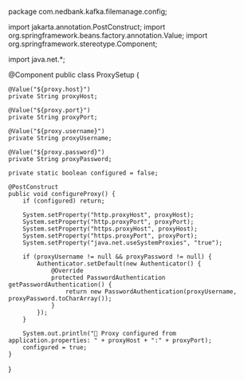 package com.nedbank.kafka.filemanage.config;

import jakarta.annotation.PostConstruct;
import org.springframework.beans.factory.annotation.Value;
import org.springframework.stereotype.Component;

import java.net.*;

@Component
public class ProxySetup {

    @Value("${proxy.host}")
    private String proxyHost;

    @Value("${proxy.port}")
    private String proxyPort;

    @Value("${proxy.username}")
    private String proxyUsername;

    @Value("${proxy.password}")
    private String proxyPassword;

    private static boolean configured = false;

    @PostConstruct
    public void configureProxy() {
        if (configured) return;

        System.setProperty("http.proxyHost", proxyHost);
        System.setProperty("http.proxyPort", proxyPort);
        System.setProperty("https.proxyHost", proxyHost);
        System.setProperty("https.proxyPort", proxyPort);
        System.setProperty("java.net.useSystemProxies", "true");

        if (proxyUsername != null && proxyPassword != null) {
            Authenticator.setDefault(new Authenticator() {
                @Override
                protected PasswordAuthentication getPasswordAuthentication() {
                    return new PasswordAuthentication(proxyUsername, proxyPassword.toCharArray());
                }
            });
        }

        System.out.println("🔧 Proxy configured from application.properties: " + proxyHost + ":" + proxyPort);
        configured = true;
    }
}

